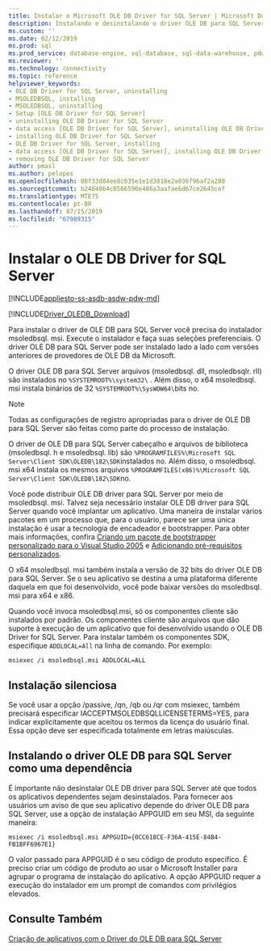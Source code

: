 ```yaml
---
title: Instalar o Microsoft OLE DB Driver for SQL Server | Microsoft Docs
description: Instalando e desinstalando o driver OLE DB para SQL Server
ms.custom: ''
ms.date: 02/12/2019
ms.prod: sql
ms.prod_service: database-engine, sql-database, sql-data-warehouse, pdw
ms.reviewer: ''
ms.technology: connectivity
ms.topic: reference
helpviewer_keywords:
- OLE DB Driver for SQL Server, uninstalling
- MSOLEDBSQL, installing
- MSOLEDBSQL, uninstalling
- Setup [OLE DB Driver for SQL Server]
- uninstalling OLE DB Driver for SQL Server
- data access [OLE DB Driver for SQL Server], uninstalling OLE DB Driver for SQL Server
- installing OLE DB Driver for SQL Server
- OLE DB Driver for SQL Server, installing
- data access [OLE DB Driver for SQL Server], installing OLE DB Driver for SQL Server
- removing OLE DB Driver for SQL Server
author: pmasl
ms.author: pelopes
ms.openlocfilehash: 08f33d84ee8c035e1e1d3818e2a036f96af2a280
ms.sourcegitcommit: b2464064c0566590e486a3aafae6d67ce2645cef
ms.translationtype: MTE75
ms.contentlocale: pt-BR
ms.lasthandoff: 07/15/2019
ms.locfileid: "67989315"
---
```

# <a name="installing-ole-db-driver-for-sql-server"></a>Instalar o OLE DB Driver for SQL Server
[!INCLUDE[appliesto-ss-asdb-asdw-pdw-md](../../../includes/appliesto-ss-asdb-asdw-pdw-md.md)]

[!INCLUDE[Driver_OLEDB_Download](../../../includes/driver_oledb_download.md)]

Para instalar o driver de OLE DB para SQL Server você precisa do instalador msoledbsql. msi.
Execute o instalador e faça suas seleções preferenciais. O driver OLE DB para SQL Server pode ser instalado lado a lado com versões anteriores de provedores de OLE DB da Microsoft.

O driver OLE DB para SQL Server arquivos (msoledbsql. dll, msoledbsqlr. rll) são instalados no `%SYSTEMROOT%\system32\` . Além disso, o x64 msoledbsql. msi instala binários de 32 `%SYSTEMROOT%\SysWOW64\`bits no.

> [!NOTE]  
> Todas as configurações de registro apropriadas para o driver de OLE DB para SQL Server são feitas como parte do processo de instalação.  

O driver de OLE DB para SQL Server cabeçalho e arquivos de biblioteca (msoledbsql. h e msoledbsql. lib) são `%PROGRAMFILES%\Microsoft SQL Server\Client SDK\OLEDB\182\SDK`instalados no. Além disso, o msoledbsql. msi x64 instala os mesmos arquivos `%PROGRAMFILES(x86)%\Microsoft SQL Server\Client SDK\OLEDB\182\SDK`no.  

Você pode distribuir OLE DB driver para SQL Server por meio de msoledbsql. msi. Talvez seja necessário instalar OLE DB driver para SQL Server quando você implantar um aplicativo. Uma maneira de instalar vários pacotes em um processo que, para o usuário, parece ser uma única instalação é usar a tecnologia de encadeador e bootstrapper. Para obter mais informações, confira [Criando um pacote de bootstrapper personalizado para o Visual Studio 2005](https://go.microsoft.com/fwlink/?LinkId=115667) e [Adicionando pré-requisitos personalizados](https://go.microsoft.com/fwlink/?LinkId=115668).  
  
O x64 msoledbsql. msi também instala a versão de 32 bits do driver OLE DB para SQL Server. Se o seu aplicativo se destina a uma plataforma diferente daquela em que foi desenvolvido, você pode baixar versões do msoledbsql. msi para x64 e x86.

Quando você invoca msoledbsql.msi, só os componentes cliente são instalados por padrão. Os componentes cliente são arquivos que dão suporte à execução de um aplicativo que foi desenvolvido usando o OLE DB Driver for SQL Server. Para instalar também os componentes SDK, especifique `ADDLOCAL=All` na linha de comando. Por exemplo:  

`msiexec /i msoledbsql.msi ADDLOCAL=ALL`  

## <a name="silent-install"></a>Instalação silenciosa  
 Se você usar a opção /passive, /qn, /qb ou /qr com msiexec, também precisará especificar IACCEPTMSOLEDBSQLLICENSETERMS=YES, para indicar explicitamente que aceitou os termos da licença do usuário final. Essa opção deve ser especificada totalmente em letras maiúsculas.  

## <a name="installing-ole-db-driver-for-sql-server-as-a-dependency"></a>Instalando o driver OLE DB para SQL Server como uma dependência  
É importante não desinstalar OLE DB driver para SQL Server até que todos os aplicativos dependentes sejam desinstalados. Para fornecer aos usuários um aviso de que seu aplicativo depende do driver OLE DB para SQL Server, use a opção de instalação APPGUID em seu MSI, da seguinte maneira:  

 `msiexec /i msoledbsql.msi APPGUID={0CC618CE-F36A-415E-84B4-FB1BFF6967E1}`  

O valor passado para APPGUID é o seu código de produto específico. É preciso criar um código de produto ao usar o Microsoft Installer para agrupar o programa de instalação do aplicativo.
A opção APPGUID requer a execução do instalador em um prompt de comandos com privilégios elevados.

## <a name="see-also"></a>Consulte Também  
 [Criação de aplicativos com o Driver do OLE DB para SQL Server](../../oledb/applications/building-applications-with-oledb-driver-for-sql-server.md)   
